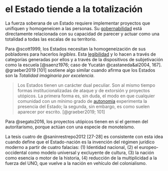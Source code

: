 # el Estado tiende a la totalización

La fuerza soberana de un Estado requiere implementar proyectos que unifiquen y homogeneicen a las personas. Su [gobernabilidad](gobernabilidad.md) está directamente relacionada con su capacidad de parecer y actuar como una totalidad a todas las escalas de su territorio.

Para @scott1999, los Estados necesitan la homogeneización de sus pobladores para hacerlos *legibles*. Esta [legibilidad](legibilidad.md) y lo hacen a través de categorías generadas por ellos y a través de la dispositivos de subjetivación como la escuela [@saenz1976; caso de Yucatán @castaneda&al2004, 167]. @graeber2019 [101] sostiene algo similar cuando afirma que los Estados son la *Totalidad imaginaria por excelencia*.

 >
 > Los Estados tienen un carácter dual peculiar. Son al mismo tiempo formas institucionalizadas de ataque y de extorsión y proyectos utópicos. La primera forma es, sin duda, el modo en que cualquier comunidad con un mínimo grado de [autonomia](autonomia.md) experimenta la presencia del Estado; la segunda, sin embargo, es como suelen aparecer por escrito. [@graeber2019; 101]

Para @segato2016, los proyectos utópicos tienen en sí el germen del autoritarismo, porque actúan con una especie de monoteísmo.

La tesis cuatro de @saninrestrepo2012 [27-28] es consistente con esta idea cuando define que el Estado-nación es la invención del régimen jurídico moderno a partir de cuatro falacias: (1) Identidad nacional, (2) el europeo-occidental como modelo universal y excluyente de cultura, (3) la nación como esencia o motor de la historia, (4) reducción de la multiplicidad a la fuerza del UNO, que vuelve a la nación en vehículo del colonialismo.
